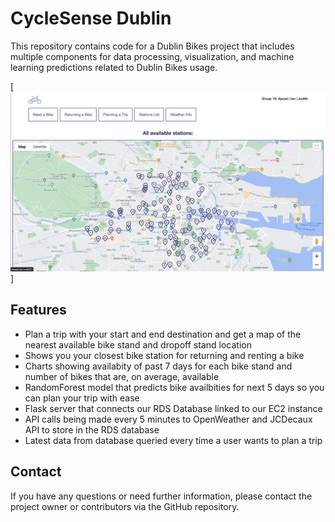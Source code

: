 # CycleSense Dublin 
This repository contains code for a Dublin Bikes project that includes multiple components for data processing, visualization, and machine learning predictions related to Dublin Bikes usage.

[![Screenshot of Homepage](HomePage.jpg)]


## Features
- Plan a trip with your start and end destination and get a map of the nearest available bike stand and dropoff stand location
- Shows you your closest bike station for returning and renting a bike
- Charts showing availabity of past 7 days for each bike stand and number of bikes that are, on average, available
- RandomForest model that predicts bike availbities for next 5 days so you can plan your trip with ease
- Flask server that connects our RDS Database linked to our EC2 instance
- API calls being made every 5 minutes to OpenWeather and JCDecaux API to store in the RDS database
- Latest data from database queried every time a user wants to plan a trip

## Contact
If you have any questions or need further information, please contact the project owner or contributors via the GitHub repository.
